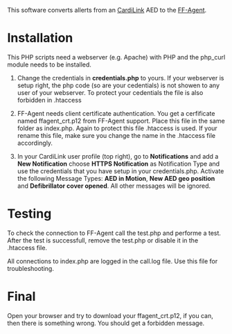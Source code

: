 This software converts allerts from an [CardiLink](https://cardi-link.com/") AED to the [FF-Agent](http://www.ff-agent.com/).


# Installation
This PHP scripts need a webserver (e.g. Apache) with PHP and the php_curl module needs to be installed.

1. Change the credentials in <b>credentials.php</b> to yours. If your webserver is setup right, the php code (so are your cedentials)  is not showen to any user of your webserver. 
 To protect your cedentials the file is also forbidden in .htaccess
 
 2. FF-Agent needs client certificate authentication. You get a cerfificate named ffagent_crt.p12 from FF-Agent support. Place this file in the same folder as index.php. Again to protect this file .htaccess is used. If your rename this file, make sure you change the name in the .htaccess file accordingly.
 
 3. In your CardiLink user profile (top right), go to **Notifications** and add a **New Notification** choose **HTTPS Notification** as Notification Type and use the credentials that you have setup in your credentials.php. 
   Activate the following Message Types: **AED in Motion**, **New AED geo position** and **Defibrillator cover opened**. All other messages will be ignored.
   
 # Testing
 To check the connection to FF-Agent call the test.php and performe a test. After the test is successfull, remove the test.php or disable it in the .htaccess file.
 
 All connections to index.php are logged in the call.log file. Use this file for troubleshooting.
 
 # Final
 Open your browser and try to download your ffagent_crt.p12, if you can, then there is something wrong. You should get a forbidden message.
